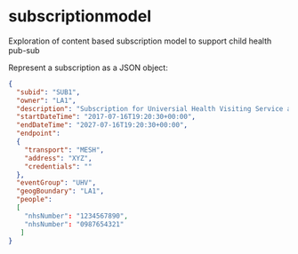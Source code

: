 # subscriptionmodel
Exploration of content based subscription model to support child health pub-sub

Represent a subscription as a JSON object:
```json
{
  "subid": "SUB1",
  "owner": "LA1",
  "description": "Subscription for Universial Health Visiting Service as commissioned by LA1",
  "startDateTime": "2017-07-16T19:20:30+00:00",
  "endDateTime": "2027-07-16T19:20:30+00:00",
  "endpoint":
  {
    "transport": "MESH",
    "address": "XYZ",
    "credentials": ""
  },
  "eventGroup": "UHV",
  "geogBoundary": "LA1",
  "people":
  [
    "nhsNumber": "1234567890",
    "nhsNumber": "0987654321"
   ]
}
```
